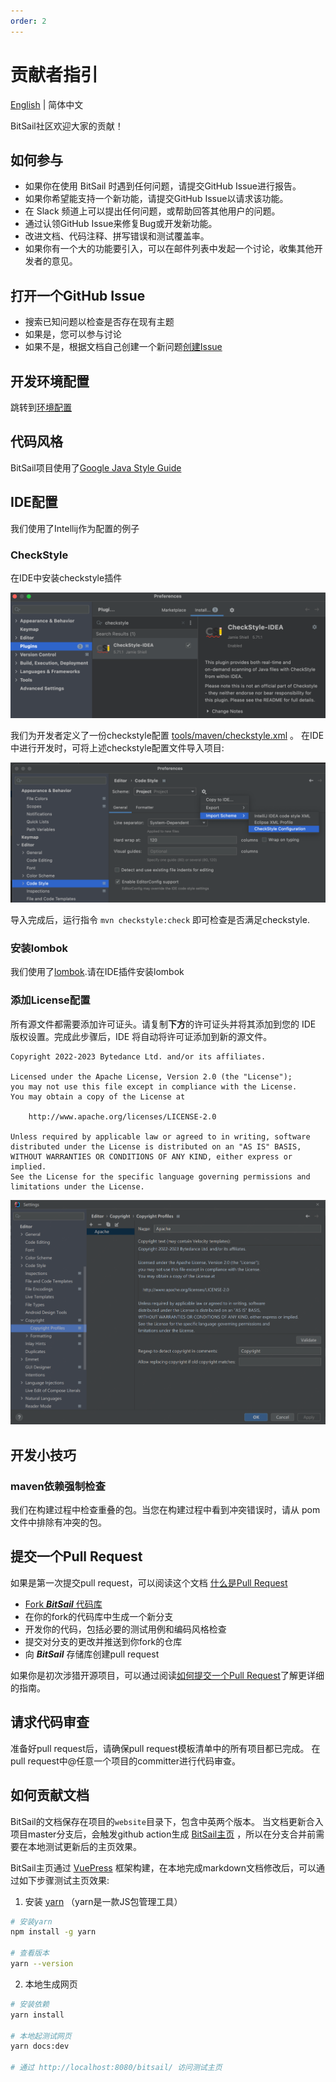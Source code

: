 ```yaml
---
order: 2
---
```


# 贡献者指引

[English](../../en/community/contribute.md) | 简体中文

BitSail社区欢迎大家的贡献！

## 如何参与

- 如果你在使用 BitSail 时遇到任何问题，请提交GitHub Issue进行报告。
- 如果你希望能支持一个新功能，请提交GitHub Issue以请求该功能。
- 在 Slack 频道上可以提出任何问题，或帮助回答其他用户的问题。
- 通过认领GitHub Issue来修复Bug或开发新功能。
- 改进文档、代码注释、拼写错误和测试覆盖率。
- 如果你有一个大的功能要引入，可以在邮件列表中发起一个讨论，收集其他开发者的意见。

## 打开一个GitHub Issue
- 搜索已知问题以检查是否存在现有主题
- 如果是，您可以参与讨论
- 如果不是，根据文档自己创建一个新问题[创建Issue](https://docs.github.com/en/issues/tracking-your-work-with-issues/creating-an-issue)

## 开发环境配置
跳转到[环境配置](../documents/start/env_setup.md)

## 代码风格

BitSail项目使用了[Google Java Style Guide](https://google.github.io/styleguide/javaguide.html)

## IDE配置

我们使用了Intellij作为配置的例子

### CheckStyle

在IDE中安装checkstyle插件

![](../../images/checkstyle_plugin.png)

我们为开发者定义了一份checkstyle配置 [tools/maven/checkstyle.xml](https://github.com/bytedance/bitsail/blob/master/tools/maven/checkstyle.xml) 。
在IDE中进行开发时，可将上述checkstyle配置文件导入项目:

![](../../images/set_checkstyle.png)

导入完成后，运行指令 `mvn checkstyle:check` 即可检查是否满足checkstyle.

### 安装lombok

我们使用了[lombok](https://projectlombok.org/).请在IDE插件安装lombok

### 添加License配置
所有源文件都需要添加许可证头。请复制**下方**的许可证头并将其添加到您的 IDE 版权设置。完成此步骤后，IDE 将自动将许可证添加到新的源文件。

```
Copyright 2022-2023 Bytedance Ltd. and/or its affiliates.

Licensed under the Apache License, Version 2.0 (the "License");
you may not use this file except in compliance with the License.
You may obtain a copy of the License at

    http://www.apache.org/licenses/LICENSE-2.0

Unless required by applicable law or agreed to in writing, software
distributed under the License is distributed on an "AS IS" BASIS,
WITHOUT WARRANTIES OR CONDITIONS OF ANY KIND, either express or implied.
See the License for the specific language governing permissions and
limitations under the License.
```

![](../../images/license_header.png)

## 开发小技巧
### maven依赖强制检查
我们在构建过程中检查重叠的包。当您在构建过程中看到冲突错误时，请从 pom 文件中排除有冲突的包。

## 提交一个Pull Request
如果是第一次提交pull request，可以阅读这个文档 [什么是Pull Request](https://docs.github.com/en/pull-requests/collaborating-with-pull-requests/proposing-changes-to-your-work-with-pull-requests/about-pull-requests)

- [Fork ***BitSail*** 代码库](https://docs.github.com/en/get-started/quickstart/fork-a-repo)
- 在你的fork的代码库中生成一个新分支
- 开发你的代码，包括必要的测试用例和编码风格检查
- 提交对分支的更改并推送到你fork的仓库
- 向 ***BitSail*** 存储库创建pull request

如果你是初次涉猎开源项目，可以通过阅读[如何提交一个Pull Request](pr_guide.md)了解更详细的指南。

## 请求代码审查
准备好pull request后，请确保pull request模板清单中的所有项目都已完成。
在pull request中@任意一个项目的committer进行代码审查。

## 如何贡献文档
BitSail的文档保存在项目的`website`目录下，包含中英两个版本。
当文档更新合入项目master分支后，会触发github action生成 [BitSail主页](https://bytedance.github.io/bitsail/) ，所以在分支合并前需要在本地测试更新后的主页效果。

BitSail主页通过 [VuePress](https://vuepress-theme-hope.github.io/v2/) 框架构建，在本地完成markdown文档修改后，可以通过如下步骤测试主页效果:

1. 安装 [yarn](https://yarnpkg.com/) （yarn是一款JS包管理工具）

```bash
# 安装yarn
npm install -g yarn

# 查看版本
yarn --version
```

2. 本地生成网页

```bash
# 安装依赖
yarn install

# 本地起测试网页
yarn docs:dev

# 通过 http://localhost:8080/bitsail/ 访问测试主页
```
